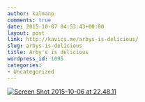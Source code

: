 ```yaml
---
author: kalmanp
comments: true
date: 2015-10-07 04:53:43+00:00
layout: post
link: http://kavics.me/arbys-is-delicious/
slug: arbys-is-delicious
title: Arby's is delicious
wordpress_id: 1095
categories:
- Uncategorized
---
```


[![Screen Shot 2015-10-06 at 22.48.11](http://kavics.me/wp-content/uploads/2015/10/Screen-Shot-2015-10-06-at-22.48.111.png)](http://kavics.me/wp-content/uploads/2015/10/Screen-Shot-2015-10-06-at-22.48.111.png)
